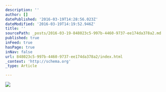 ```yaml
---
description: ''
author: []
datePublished: '2016-03-19T14:28:56.023Z'
dateModified: '2016-03-19T14:19:52.946Z'
title: ''
sourcePath: _posts/2016-03-19-848023c5-997b-4460-9737-ee174da378a2.md
published: true
inFeed: true
hasPage: true
inNav: false
url: 848023c5-997b-4460-9737-ee174da378a2/index.html
_context: 'http://schema.org'
_type: Article

---
```

![](https://the-grid-user-content.s3-us-west-2.amazonaws.com/fb0ab7db-5abc-4d49-a76a-dc8fbc7ba462.png)